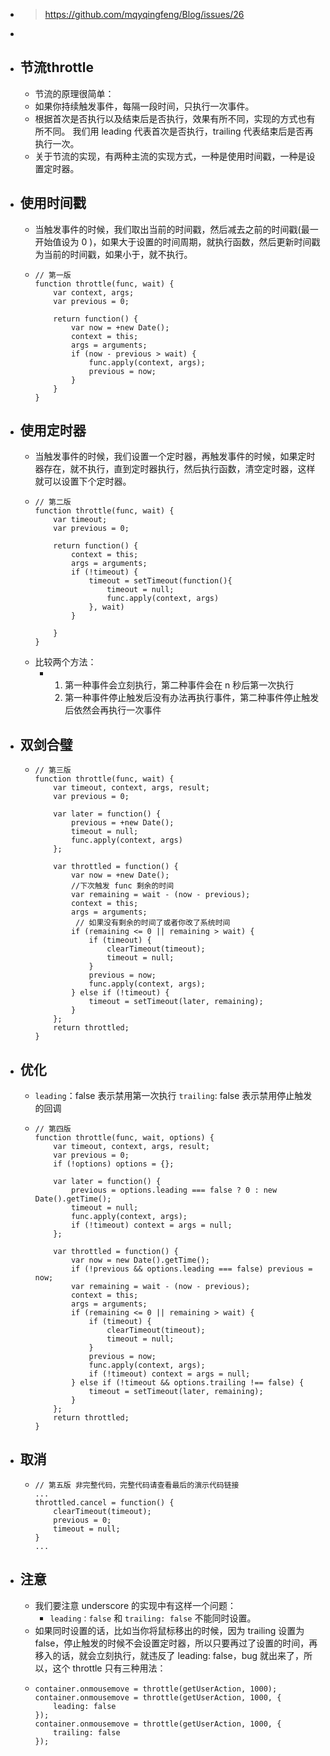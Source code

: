 - > https://github.com/mqyqingfeng/Blog/issues/26
-
- ## 节流throttle
	- 节流的原理很简单：
	- 如果你持续触发事件，每隔一段时间，只执行一次事件。
	- 根据首次是否执行以及结束后是否执行，效果有所不同，实现的方式也有所不同。
	  我们用 leading 代表首次是否执行，trailing 代表结束后是否再执行一次。
	- 关于节流的实现，有两种主流的实现方式，一种是使用时间戳，一种是设置定时器。
- ## 使用时间戳
	- 当触发事件的时候，我们取出当前的时间戳，然后减去之前的时间戳(最一开始值设为 0 )，如果大于设置的时间周期，就执行函数，然后更新时间戳为当前的时间戳，如果小于，就不执行。
	- ```
	  // 第一版
	  function throttle(func, wait) {
	      var context, args;
	      var previous = 0;
	  
	      return function() {
	          var now = +new Date();
	          context = this;
	          args = arguments;
	          if (now - previous > wait) {
	              func.apply(context, args);
	              previous = now;
	          }
	      }
	  }
	  ```
- ## 使用定时器
	- 当触发事件的时候，我们设置一个定时器，再触发事件的时候，如果定时器存在，就不执行，直到定时器执行，然后执行函数，清空定时器，这样就可以设置下个定时器。
	- ```
	  // 第二版
	  function throttle(func, wait) {
	      var timeout;
	      var previous = 0;
	  
	      return function() {
	          context = this;
	          args = arguments;
	          if (!timeout) {
	              timeout = setTimeout(function(){
	                  timeout = null;
	                  func.apply(context, args)
	              }, wait)
	          }
	  
	      }
	  }
	  ```
	- 比较两个方法：
		- 1. 第一种事件会立刻执行，第二种事件会在 n 秒后第一次执行
		  2. 第一种事件停止触发后没有办法再执行事件，第二种事件停止触发后依然会再执行一次事件
- ## 双剑合璧
	- ```
	  // 第三版
	  function throttle(func, wait) {
	      var timeout, context, args, result;
	      var previous = 0;
	  
	      var later = function() {
	          previous = +new Date();
	          timeout = null;
	          func.apply(context, args)
	      };
	  
	      var throttled = function() {
	          var now = +new Date();
	          //下次触发 func 剩余的时间
	          var remaining = wait - (now - previous);
	          context = this;
	          args = arguments;
	           // 如果没有剩余的时间了或者你改了系统时间
	          if (remaining <= 0 || remaining > wait) {
	              if (timeout) {
	                  clearTimeout(timeout);
	                  timeout = null;
	              }
	              previous = now;
	              func.apply(context, args);
	          } else if (!timeout) {
	              timeout = setTimeout(later, remaining);
	          }
	      };
	      return throttled;
	  }
	  ```
- ## 优化
	- `leading`：false 表示禁用第一次执行
	  `trailing`: false 表示禁用停止触发的回调
	- ```
	  // 第四版
	  function throttle(func, wait, options) {
	      var timeout, context, args, result;
	      var previous = 0;
	      if (!options) options = {};
	  
	      var later = function() {
	          previous = options.leading === false ? 0 : new Date().getTime();
	          timeout = null;
	          func.apply(context, args);
	          if (!timeout) context = args = null;
	      };
	  
	      var throttled = function() {
	          var now = new Date().getTime();
	          if (!previous && options.leading === false) previous = now;
	          var remaining = wait - (now - previous);
	          context = this;
	          args = arguments;
	          if (remaining <= 0 || remaining > wait) {
	              if (timeout) {
	                  clearTimeout(timeout);
	                  timeout = null;
	              }
	              previous = now;
	              func.apply(context, args);
	              if (!timeout) context = args = null;
	          } else if (!timeout && options.trailing !== false) {
	              timeout = setTimeout(later, remaining);
	          }
	      };
	      return throttled;
	  }
	  ```
- ## 取消
	- ```
	  // 第五版 非完整代码，完整代码请查看最后的演示代码链接
	  ...
	  throttled.cancel = function() {
	      clearTimeout(timeout);
	      previous = 0;
	      timeout = null;
	  }
	  ...
	  ```
- ## 注意
	- 我们要注意 underscore 的实现中有这样一个问题：
		- `leading：false` 和 `trailing: false` 不能同时设置。
	- 如果同时设置的话，比如当你将鼠标移出的时候，因为 trailing 设置为 false，停止触发的时候不会设置定时器，所以只要再过了设置的时间，再移入的话，就会立刻执行，就违反了 leading: false，bug 就出来了，所以，这个 throttle 只有三种用法：
	- ```
	  container.onmousemove = throttle(getUserAction, 1000);
	  container.onmousemove = throttle(getUserAction, 1000, {
	      leading: false
	  });
	  container.onmousemove = throttle(getUserAction, 1000, {
	      trailing: false
	  });
	  ```